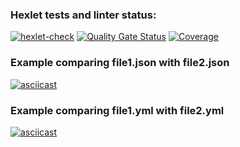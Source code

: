 ### Hexlet tests and linter status:
[![hexlet-check](https://github.com/Natabula/frontend-project-46/actions/workflows/hexlet-check.yml/badge.svg)](https://github.com/Natabula/frontend-project-46/actions/workflows/hexlet-check.yml)
[![Quality Gate Status](https://sonarcloud.io/api/project_badges/measure?project=Natabula_frontend-project-46&metric=alert_status)](https://sonarcloud.io/summary/new_code?id=Natabula_frontend-project-46)
[![Coverage](https://sonarcloud.io/api/project_badges/measure?project=Natabula_frontend-project-46&metric=coverage)](https://sonarcloud.io/summary/new_code?id=Natabula_frontend-project-46)

### Example comparing file1.json with file2.json
[![asciicast](https://asciinema.org/a/fh4FIgRR4vzEUEtQiFnW0hU0k.svg)](https://asciinema.org/a/fh4FIgRR4vzEUEtQiFnW0hU0k)

### Example comparing file1.yml with file2.yml
[![asciicast](https://asciinema.org/a/tXDPHLy196w20gEez5WYZacCn.svg)](https://asciinema.org/a/tXDPHLy196w20gEez5WYZacCn)